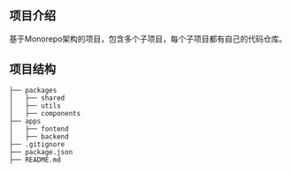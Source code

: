 ## 项目介绍

基于Monorepo架构的项目，包含多个子项目，每个子项目都有自己的代码仓库。

## 项目结构

```
├── packages
│   ├── shared
│   ├── utils
│   ├── components
├── apps
│   ├── fontend
│   ├── backend
├── .gitignore
├── package.json
├── README.md
```